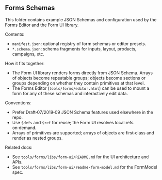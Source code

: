 ## Forms Schemas

This folder contains example JSON Schemas and configuration used by the Forms Editor and the Form UI library.

Contents:
- `manifest.json`: optional registry of form schemas or editor presets.
- `*.schema.json`: schema fragments for inputs, layout, products, campaigns, etc.

How it fits together:
- The Form UI library renders forms directly from JSON Schema. Arrays of objects become repeatable groups; objects become sections or groups depending on whether they contain primitives at that level.
- The Forms Editor (`tools/forms/editor.html`) can be used to mount a form for any of these schemas and interactively edit data.

Conventions:
- Prefer Draft‑07/2019‑09 JSON Schema features used elsewhere in the repo.
- Use `$defs` and `$ref` for reuse; the Form UI resolves local refs on‑demand.
- Arrays of primitives are supported; arrays of objects are first‑class and render as nested groups.

Related docs:
- See `tools/forms/libs/form-ui/README.md` for the UI architecture and APIs.
- See `tools/forms/libs/form-ui/readme-form-model.md` for the FormModel spec.
